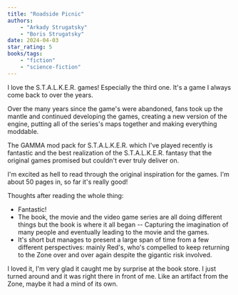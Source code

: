 ```yaml
---
title: "Roadside Picnic"
authors:
    - "Arkady Strugatsky"
    - "Boris Strugatsky"
date: 2024-04-03
star_rating: 5
books/tags:
    - "fiction"
    - "science-fiction"
---
```


I love the S.T.A.L.K.E.R. games! Especially the third one. It's a game I always come back to over the years.

Over the many years since the game's were abandoned, fans took up the mantle and continued developing the games, creating a new version of the engine, putting all of the series's maps together and making everything moddable.

The GAMMA mod pack for S.T.A.L.K.E.R. which I've played recently is fantastic and the best realization of the S.T.A.L.K.E.R. fantasy that the original games promised but couldn't ever truly deliver on.

I'm excited as hell to read through the original inspiration for the games. I'm about 50 pages in, so far it's really good!

Thoughts after reading the whole thing:
- Fantastic!
- The book, the movie and the video game series are all doing different things but the book is where it all began -- Capturing the imagination of many people and eventually leading to the movie and the games.
- It's short but manages to present a large span of time from a few different perspectives: mainly Red's, who's compelled to keep returning to the Zone over and over again despite the gigantic risk involved.

I loved it, I'm very glad it caught me by surprise at the book store. I just turned around and it was right there in front of me. Like an artifact from the Zone, maybe it had a mind of its own.